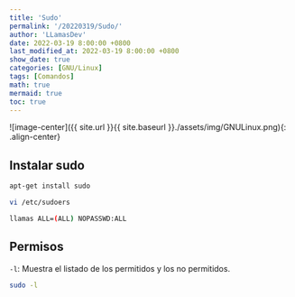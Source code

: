 ```yaml
---
title: 'Sudo'
permalink: '/20220319/Sudo/'
author: 'LLamasDev'
date: 2022-03-19 8:00:00 +0800
last_modified_at: 2022-03-19 8:00:00 +0800
show_date: true
categories: [GNU/Linux]
tags: [Comandos]
math: true
mermaid: true
toc: true
---
```


![image-center]({{ site.url }}{{ site.baseurl }}./assets/img/GNULinux.png){: .align-center}

## Instalar sudo

```bash
apt-get install sudo

vi /etc/sudoers

llamas ALL=(ALL) NOPASSWD:ALL
```

## Permisos

`-l`: Muestra el listado de los permitidos y los no permitidos.
```bash
sudo -l
```